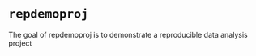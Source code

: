 
<!-- README.md is generated from README.Rmd. Please edit that file -->

# `repdemoproj`

<!-- badges: start -->

<!-- badges: end -->

The goal of repdemoproj is to demonstrate a reproducible data analysis
project

``` 
```
